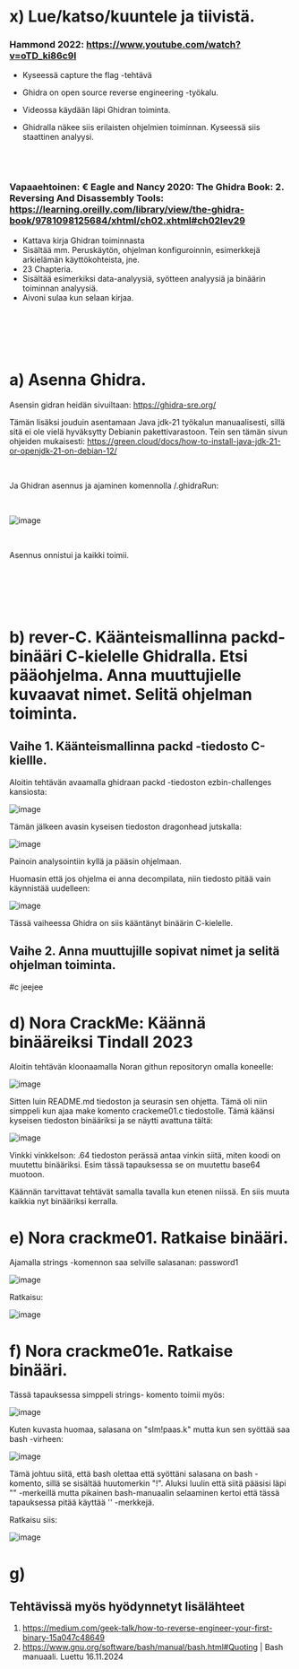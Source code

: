 















# x) Lue/katso/kuuntele ja tiivistä.


### Hammond 2022: https://www.youtube.com/watch?v=oTD_ki86c9I

  - Kyseessä capture the flag -tehtävä
  - Ghidra on open source reverse engineering -työkalu.
  - Videossa käydään läpi Ghidran toiminta.
  - Ghidralla näkee siis erilaisten ohjelmien toiminnan. Kyseessä siis staattinen analyysi.

    <br/>
    <br/>

### Vapaaehtoinen: € Eagle and Nancy 2020: The Ghidra Book: 2. Reversing And Disassembly Tools: https://learning.oreilly.com/library/view/the-ghidra-book/9781098125684/xhtml/ch02.xhtml#ch02lev29

  - Kattava kirja Ghidran toiminnasta
  - Sisältää mm. Peruskäytön, ohjelman konfiguroinnin, esimerkkejä arkielämän käyttökohteista, jne.
  - 23 Chapteria.
  - Sisältää esimerkiksi data-analyysiä, syötteen analyysiä ja binäärin toiminnan analyysiä.
  - Aivoni sulaa kun selaan kirjaa.

<br/>
<br/>
<br/>
<br/>

# a) Asenna Ghidra.

Asensin gidran heidän sivuiltaan: https://ghidra-sre.org/

Tämän lisäksi jouduin asentamaan Java jdk-21 työkalun manuaalisesti, sillä sitä ei ole vielä hyväksytty Debianin pakettivarastoon. Tein sen tämän sivun ohjeiden mukaisesti: https://green.cloud/docs/how-to-install-java-jdk-21-or-openjdk-21-on-debian-12/

<br/>

Ja Ghidran asennus ja ajaminen komennolla /.ghidraRun:

<br/>

![image](https://github.com/user-attachments/assets/660e1b77-a3b1-4e9d-a4a1-2c671e44af51)

<br/>

Asennus onnistui ja kaikki toimii.

<br/>
<br/>
<br/>
<br/>

# b) rever-C. Käänteismallinna packd-binääri C-kielelle Ghidralla. Etsi pääohjelma. Anna muuttujielle kuvaavat nimet. Selitä ohjelman toiminta.

## Vaihe 1. Käänteismallinna packd -tiedosto C-kiellle.

Aloitin tehtävän avaamalla ghidraan packd -tiedoston ezbin-challenges kansiosta:

![image](https://github.com/user-attachments/assets/6fcf5b16-a50e-4e16-a9e8-9cae99aa290a)

Tämän jälkeen avasin kyseisen tiedoston dragonhead jutskalla:

![image](https://github.com/user-attachments/assets/2f86f309-205b-4a86-b0b7-01c6a2e44041)

Painoin analysointiin kyllä ja pääsin ohjelmaan.

Huomasin että jos ohjelma ei anna decompilata, niin tiedosto pitää vain käynnistää uudelleen:

![image](https://github.com/user-attachments/assets/a80a771d-0e46-47ec-8f0f-7affef385f38)

Tässä vaiheessa Ghidra on siis kääntänyt binäärin C-kielelle.


## Vaihe 2. Anna muuttujille sopivat nimet ja selitä ohjelman toiminta.


#c jeejee


# d)  Nora CrackMe: Käännä binääreiksi Tindall 2023

Aloitin tehtävän kloonaamalla Noran githun repositoryn omalla koneelle:

![image](https://github.com/user-attachments/assets/bd6eff88-4b04-4c22-8cee-8829722b0458)

Sitten luin README.md tiedoston ja seurasin sen ohjetta. Tämä oli niin simppeli kun ajaa make komento crackeme01.c tiedostolle. Tämä käänsi kyseisen tiedoston binääriksi ja se näytti avattuna tältä:

![image](https://github.com/user-attachments/assets/e0f3666b-1806-44ee-8841-de05a9727bc5)

Vinkki vinkkelson: .64 tiedoston perässä antaa vinkin siitä, miten koodi on muutettu binääriksi. Esim tässä tapauksessa se on muutettu base64 muotoon.

Käännän tarvittavat tehtävät samalla tavalla kun etenen niissä. En siis muuta kaikkia nyt binääriksi kerralla.


# e) Nora crackme01. Ratkaise binääri.

Ajamalla strings -komennon saa selville salasanan: password1

![image](https://github.com/user-attachments/assets/6ac4bf1e-c520-48ed-8864-00095248f0b4)

Ratkaisu:

![image](https://github.com/user-attachments/assets/be9e7dd7-82a2-4d2d-b635-9e5ee9f8f890)


# f) Nora crackme01e. Ratkaise binääri.

Tässä tapauksessa simppeli strings- komento toimii myös:

![image](https://github.com/user-attachments/assets/a1514089-21d0-42b2-a86f-0675d495b10e)

Kuten kuvasta huomaa, salasana on "slm!paas.k" mutta kun sen syöttää saa bash -virheen: 

![image](https://github.com/user-attachments/assets/cc048a11-7f1e-4024-9d6a-a2c930419921)

Tämä johtuu siitä, että bash olettaa että syöttäni salasana on bash -komento, sillä se sisältää huutomerkin "!". Aluksi luulin että siitä pääsisi läpi "" -merkeillä mutta pikainen bash-manuaalin selaaminen kertoi että tässä tapauksessa pitää käyttää '' -merkkejä.

Ratkaisu siis:

![image](https://github.com/user-attachments/assets/a0fb3afb-0103-4dd1-9eca-23e5bab1afd1)


# g) 













































## Tehtävissä myös hyödynnetyt lisälähteet

1. https://medium.com/geek-talk/how-to-reverse-engineer-your-first-binary-15a047c48649
2. https://www.gnu.org/software/bash/manual/bash.html#Quoting | Bash manuaali. Luettu 16.11.2024

